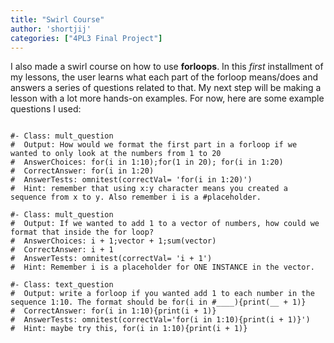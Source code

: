 ```yaml
---
title: "Swirl Course"
author: 'shortjij'
categories: ["4PL3 Final Project"]
---
```


I also made a swirl course on how to use **forloops**. In this *first* installment of my lessons, the user learns what each part of the forloop means/does and answers a series of questions related to that. 
My next step will be making a lesson with a lot more hands-on examples. For now, here are some example questions I used:

```{r}

#- Class: mult_question
#  Output: How would we format the first part in a forloop if we wanted to only look at the numbers from 1 to 20
#  AnswerChoices: for(i in 1:10);for(1 in 20); for(i in 1:20)
#  CorrectAnswer: for(i in 1:20)
#  AnswerTests: omnitest(correctVal= 'for(i in 1:20)')
#  Hint: remember that using x:y character means you created a sequence from x to y. Also remember i is a #placeholder. 

#- Class: mult_question
#  Output: If we wanted to add 1 to a vector of numbers, how could we format that inside the for loop?
#  AnswerChoices: i + 1;vector + 1;sum(vector)
#  CorrectAnswer: i + 1
#  AnswerTests: omnitest(correctVal= 'i + 1')
#  Hint: Remember i is a placeholder for ONE INSTANCE in the vector.

#- Class: text_question
#  Output: write a forloop if you wanted add 1 to each number in the sequence 1:10. The format should be for(i in #____){print(__ + 1)}
#  CorrectAnswer: for(i in 1:10){print(i + 1)}
#  AnswerTests: omnitest(correctVal='for(i in 1:10){print(i + 1)}')
#  Hint: maybe try this, for(i in 1:10){print(i + 1)}

```

